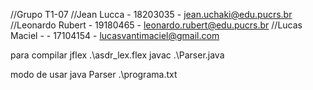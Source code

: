 //Grupo T1-07
//Jean Lucca - 18203035 - jean.uchaki@edu.pucrs.br
//Leonardo Rubert - 19180465 - leonardo.rubert@edu.pucrs.br
//Lucas Maciel - - 17104154 - lucasvantimaciel@gmail.com

para compilar
jflex .\asdr_lex.flex
javac .\Parser.java

modo de usar
java Parser .\programa.txt
